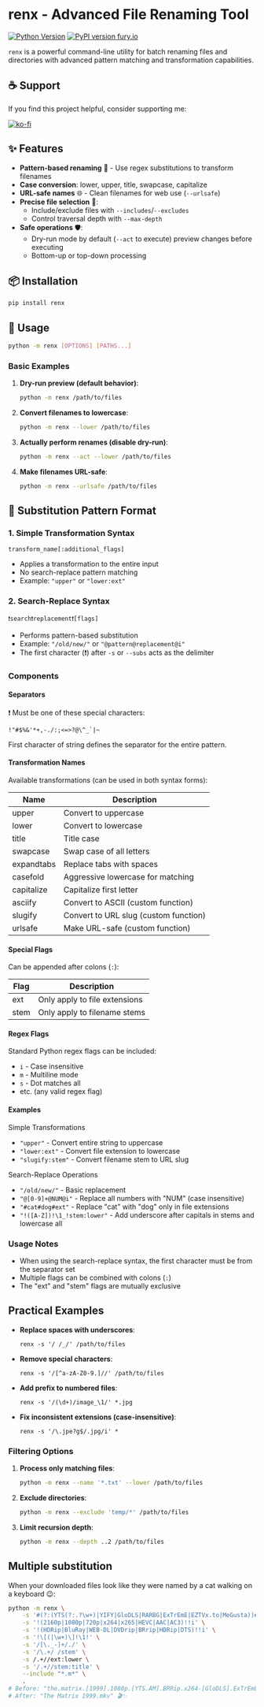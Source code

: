 # renx - Advanced File Renaming Tool

[![Python Version](https://img.shields.io/badge/python-3.7+-blue.svg)](https://www.python.org/downloads/)
[![PyPI version fury.io](https://badge.fury.io/py/renx.svg)](https://pypi.python.org/pypi/renx/)

`renx` is a powerful command-line utility for batch renaming files and directories with advanced pattern matching and transformation capabilities.

## ☕ Support

If you find this project helpful, consider supporting me:

[![ko-fi](https://ko-fi.com/img/githubbutton_sm.svg)](https://ko-fi.com/B0B01E8SY7)

## ✨ Features

- **Pattern-based renaming** 🧩 - Use regex substitutions to transform filenames
- **Case conversion**: lower, upper, title, swapcase, capitalize
- **URL-safe names** 🌐 - Clean filenames for web use (`--urlsafe`)
- **Precise file selection** 🎯:
  - Include/exclude files with `--includes`/`--excludes`
  - Control traversal depth with `--max-depth`
- **Safe operations** 🛡️:
  - Dry-run mode by default (`--act` to execute) preview changes before executing
  - Bottom-up or top-down processing

## 📦 Installation

```bash
pip install renx
```

## 🚀 Usage

```bash
python -m renx [OPTIONS] [PATHS...]
```

### Basic Examples

1. **Dry-run preview (default behavior)**:

   ```bash
   python -m renx /path/to/files
   ```

2. **Convert filenames to lowercase**:

   ```bash
   python -m renx --lower /path/to/files
   ```

3. **Actually perform renames (disable dry-run)**:

   ```bash
   python -m renx --act --lower /path/to/files
   ```

4. **Make filenames URL-safe**:
   ```bash
   python -m renx --urlsafe /path/to/files
   ```

## 🔁 Substitution Pattern Format

### 1. Simple Transformation Syntax

```
transform_name[:additional_flags]
```

- Applies a transformation to the entire input
- No search-replace pattern matching
- Example: `"upper"` or `"lower:ext"`

### 2. Search-Replace Syntax

```
❗search❗replacement❗[flags]
```

- Performs pattern-based substitution
- Example: `"/old/new/"` or `"@pattern@replacement@i"`
- The first character (❗) after `-s` or `--subs` acts as the delimiter

### Components

#### Separators

❗ Must be one of these special characters:

```
!"#$%&'*+,-./:;<=>?@\^_`|~
```

First character of string defines the separator for the entire pattern.

#### Transformation Names

Available transformations (can be used in both syntax forms):

| Name       | Description                           |
| ---------- | ------------------------------------- |
| upper      | Convert to uppercase                  |
| lower      | Convert to lowercase                  |
| title      | Title case                            |
| swapcase   | Swap case of all letters              |
| expandtabs | Replace tabs with spaces              |
| casefold   | Aggressive lowercase for matching     |
| capitalize | Capitalize first letter               |
| asciify    | Convert to ASCII (custom function)    |
| slugify    | Convert to URL slug (custom function) |
| urlsafe    | Make URL-safe (custom function)       |

#### Special Flags

Can be appended after colons (`:`):

| Flag | Description                   |
| ---- | ----------------------------- |
| ext  | Only apply to file extensions |
| stem | Only apply to filename stems  |

#### Regex Flags

Standard Python regex flags can be included:

- `i` - Case insensitive
- `m` - Multiline mode
- `s` - Dot matches all
- etc. (any valid regex flag)

#### Examples

Simple Transformations

- `"upper"` - Convert entire string to uppercase
- `"lower:ext"` - Convert file extension to lowercase
- `"slugify:stem"` - Convert filename stem to URL slug

Search-Replace Operations

- `"/old/new/"` - Basic replacement
- `"@[0-9]+@NUM@i"` - Replace all numbers with "NUM" (case insensitive)
- `"#cat#dog#ext"` - Replace "cat" with "dog" only in file extensions
- `"!([A-Z])!\1_!stem:lower"` - Add underscore after capitals in stems and lowercase all

### Usage Notes

- When using the search-replace syntax, the first character must be from the separator set
- Multiple flags can be combined with colons (`:`)
- The "ext" and "stem" flags are mutually exclusive

## Practical Examples

- **Replace spaces with underscores**:

  ```
  renx -s '/ /_/' /path/to/files
  ```

- **Remove special characters**:

  ```
  renx -s '/[^a-zA-Z0-9.]//' /path/to/files
  ```

- **Add prefix to numbered files**:

  ```
  renx -s '/(\d+)/image_\1/' *.jpg
  ```

- **Fix inconsistent extensions (case-insensitive)**:
  ```
  renx -s '/\.jpe?g$/.jpg/i' *
  ```

### Filtering Options

1. **Process only matching files**:

   ```bash
   python -m renx --name '*.txt' --lower /path/to/files
   ```

2. **Exclude directories**:

   ```bash
   python -m renx --exclude 'temp/*' /path/to/files
   ```

3. **Limit recursion depth**:
   ```bash
   python -m renx --depth ..2 /path/to/files
   ```

## Multiple substitution

When your downloaded files look like they were named by a cat walking on a keyboard 😉:

```bash
python -m renx \
    -s '#(?:(YTS(?:.?\w+)|YIFY|GloDLS|RARBG|ExTrEmE|EZTVx.to|MeGusta))##ix' \
    -s '!(2160p|1080p|720p|x264|x265|HEVC|AAC|AC3)!!i' \
    -s '!(HDRip|BluRay|WEB-DL|DVDrip|BRrip|HDRip|DTS)!!i' \
    -s '!\[(|\w+)\]!\1!' \
    -s '/[\._-]+/./' \
    -s '/\.+/ /stem' \
    -s /.+//ext:lower \
    -s '/.+//stem:title' \
    --include "*.m*" \
    .
# Before: "the.matrix.[1999].1080p.[YTS.AM].BRRip.x264-[GloDLS].ExTrEmE.mKV"
# After: "The Matrix 1999.mkv" 🎬✨
```

